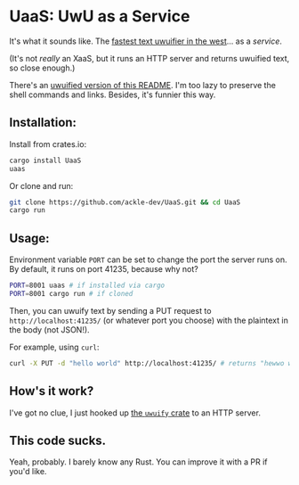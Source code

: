 # UaaS: UwU as a Service

It's what it sounds like. The [fastest text uwuifier in the west](https://github.com/Daniel-Liu-c0deb0t/uwu)... as a *service*.

(It's not *really* an XaaS, but it runs an HTTP server and returns uwuified text, so close enough.)

There's an [uwuified version of this README](./WEADME.md). I'm too lazy to preserve the shell commands and links. Besides, it's funnier this way.

## Installation:

Install from crates.io:
```bash
cargo install UaaS
uaas
```

Or clone and run:
```bash
git clone https://github.com/ackle-dev/UaaS.git && cd UaaS
cargo run
```

## Usage:

Environment variable `PORT` can be set to change the port the server runs on. By default, it runs on port 41235, because why not?

```bash
PORT=8001 uaas # if installed via cargo
PORT=8001 cargo run # if cloned
```

Then, you can uwuify text by sending a PUT request to `http://localhost:41235/` (or whatever port you choose) with the plaintext in the body (not JSON!).

For example, using `curl`:
```bash
curl -X PUT -d "hello world" http://localhost:41235/ # returns "hewwo wowwd"
```

## How's it work?

I've got no clue, I just hooked up [the `uwuify` crate](https://crates.io/crates/uwuify) to an HTTP server.

## This code sucks.

Yeah, probably. I barely know any Rust. You can improve it with a PR if you'd like.
